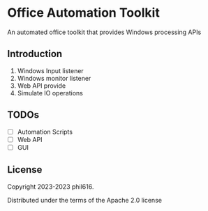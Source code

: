# Office Automation Toolkit

An automated office toolkit that provides Windows processing APIs

## Introduction

1. Windows Input listener
2. Windows monitor listener
3. Web API provide
4. Simulate IO operations

## TODOs

- [ ] Automation Scripts
- [ ] Web API
- [ ] GUI

## License

Copyright 2023-2023 phil616.

Distributed under the terms of the  Apache 2.0 license
